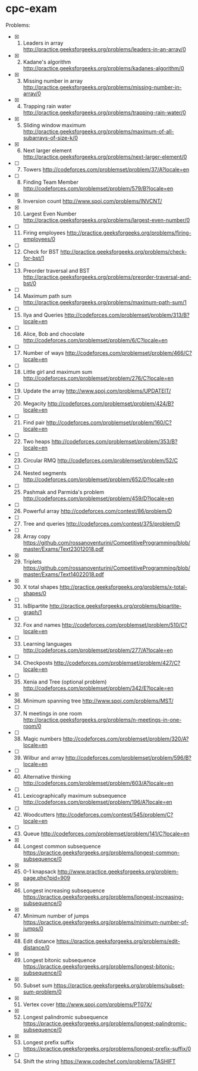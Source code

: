 # cpc-exam

Problems:

- [X] 01) Leaders in array http://practice.geeksforgeeks.org/problems/leaders-in-an-array/0
- [X] 02) Kadane's algorithm http://practice.geeksforgeeks.org/problems/kadanes-algorithm/0
- [X] 03) Missing number in array http://practice.geeksforgeeks.org/problems/missing-number-in-array/0
- [X] 04) Trapping rain water http://practice.geeksforgeeks.org/problems/trapping-rain-water/0
- [X] 05) Sliding window maximum http://practice.geeksforgeeks.org/problems/maximum-of-all-subarrays-of-size-k/0
- [X] 06) Next larger element http://practice.geeksforgeeks.org/problems/next-larger-element/0
- [ ] 07) Towers http://codeforces.com/problemset/problem/37/A?locale=en
- [ ] 08) Finding Team Member http://codeforces.com/problemset/problem/579/B?locale=en
- [X] 09) Inversion count http://www.spoj.com/problems/INVCNT/
- [X] 10) Largest Even Number http://practice.geeksforgeeks.org/problems/largest-even-number/0
- [ ] 11) Firing employees http://practice.geeksforgeeks.org/problems/firing-employees/0
- [ ] 12) Check for BST http://practice.geeksforgeeks.org/problems/check-for-bst/1
- [ ] 13) Preorder traversal and BST http://practice.geeksforgeeks.org/problems/preorder-traversal-and-bst/0
- [ ] 14) Maximum path sum http://practice.geeksforgeeks.org/problems/maximum-path-sum/1
- [ ] 15) Ilya and Queries http://codeforces.com/problemset/problem/313/B?locale=en
- [ ] 16) Alice, Bob and chocolate http://codeforces.com/problemset/problem/6/C?locale=en
- [ ] 17) Number of ways http://codeforces.com/problemset/problem/466/C?locale=en
- [ ] 18) Little girl and maximum sum http://codeforces.com/problemset/problem/276/C?locale=en
- [ ] 19) Update the array http://www.spoj.com/problems/UPDATEIT/
- [ ] 20) Megacity http://codeforces.com/problemset/problem/424/B?locale=en
- [ ] 21) Find pair http://codeforces.com/problemset/problem/160/C?locale=en
- [ ] 22) Two heaps http://codeforces.com/problemset/problem/353/B?locale=en
- [ ] 23) Circular RMQ http://codeforces.com/problemset/problem/52/C
- [ ] 24) Nested segments http://codeforces.com/problemset/problem/652/D?locale=en
- [ ] 25) Pashmak and Parmida's problem http://codeforces.com/problemset/problem/459/D?locale=en
- [ ] 26) Powerful array http://codeforces.com/contest/86/problem/D
- [ ] 27) Tree and queries http://codeforces.com/contest/375/problem/D
- [ ] 28) Array copy https://github.com/rossanoventurini/CompetitiveProgramming/blob/master/Exams/Text23012018.pdf
- [X] 29) Triplets https://github.com/rossanoventurini/CompetitiveProgramming/blob/master/Exams/Text14022018.pdf
- [X] 30) X total shapes http://practice.geeksforgeeks.org/problems/x-total-shapes/0
- [ ] 31) IsBipartite http://practice.geeksforgeeks.org/problems/bipartite-graph/1
- [ ] 32) Fox and names http://codeforces.com/problemset/problem/510/C?locale=en
- [ ] 33) Learning languages http://codeforces.com/problemset/problem/277/A?locale=en
- [ ] 34) Checkposts http://codeforces.com/problemset/problem/427/C?locale=en
- [ ] 35) Xenia and Tree (optional problem) http://codeforces.com/problemset/problem/342/E?locale=en
- [X] 36) Minimum spanning tree http://www.spoj.com/problems/MST/
- [ ] 37) N meetings in one room http://practice.geeksforgeeks.org/problems/n-meetings-in-one-room/0
- [ ] 38) Magic numbers http://codeforces.com/problemset/problem/320/A?locale=en
- [ ] 39) Wilbur and array http://codeforces.com/problemset/problem/596/B?locale=en
- [ ] 40) Alternative thinking http://codeforces.com/problemset/problem/603/A?locale=en
- [ ] 41) Lexicographically maximum subsequence http://codeforces.com/problemset/problem/196/A?locale=en
- [ ] 42) Woodcutters http://codeforces.com/contest/545/problem/C?locale=en
- [ ] 43) Queue http://codeforces.com/problemset/problem/141/C?locale=en
- [X] 44) Longest common subsequence https://practice.geeksforgeeks.org/problems/longest-common-subsequence/0
- [X] 45) 0-1 knapsack http://www.practice.geeksforgeeks.org/problem-page.php?pid=909
- [X] 46) Longest increasing subsequence https://practice.geeksforgeeks.org/problems/longest-increasing-subsequence/0
- [X] 47) Minimum number of jumps https://practice.geeksforgeeks.org/problems/minimum-number-of-jumps/0
- [X] 48) Edit distance https://practice.geeksforgeeks.org/problems/edit-distance/0
- [X] 49) Longest bitonic subsequence https://practice.geeksforgeeks.org/problems/longest-bitonic-subsequence/0
- [X] 50) Subset sum https://practice.geeksforgeeks.org/problems/subset-sum-problem/0
- [X] 51) Vertex cover http://www.spoj.com/problems/PT07X/
- [X] 52) Longest palindromic subsequence https://practice.geeksforgeeks.org/problems/longest-palindromic-subsequence/0
- [X] 53) Longest prefix suffix https://practice.geeksforgeeks.org/problems/longest-prefix-suffix/0
- [ ] 54) Shift the string https://www.codechef.com/problems/TASHIFT
